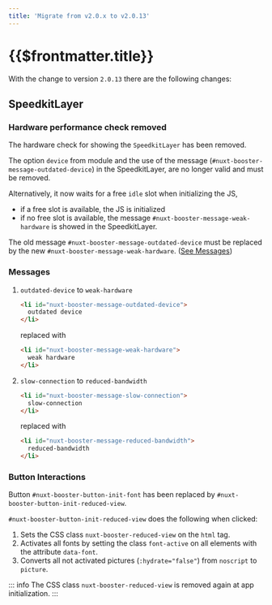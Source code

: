 ```yaml
---
title: 'Migrate from v2.0.x to v2.0.13'
---
```


# {{$frontmatter.title}}

With the change to version `2.0.13` there are the following changes:

## SpeedkitLayer

### Hardware performance check removed

The hardware check for showing the `SpeedkitLayer` has been removed.

The option `device` from module and the use of the message (`#nuxt-booster-message-outdated-device`) in the SpeedkitLayer, are no longer valid and must be removed.

Alternatively, it now waits for a free `idle` slot when initializing the JS,

- if a free slot is available, the JS is initialized
- if no free slot is available, the message `#nuxt-booster-message-weak-hardware` is showed in the SpeedkitLayer.

The old message `#nuxt-booster-message-outdated-device` must be replaced by the new `#nuxt-booster-message-weak-hardware`. ([See Messages](#messages))

### Messages

1. `outdated-device` to `weak-hardware`

    ```html
    <li id="nuxt-booster-message-outdated-device">
      outdated device
    </li>
    ```

    replaced with

    ```html
    <li id="nuxt-booster-message-weak-hardware">
      weak hardware
    </li>
    ```

2. `slow-connection` to `reduced-bandwidth`

    ```html
    <li id="nuxt-booster-message-slow-connection">
      slow-connection
    </li>
    ```

    replaced with

    ```html
    <li id="nuxt-booster-message-reduced-bandwidth">
      reduced-bandwidth
    </li>
    ```

### Button Interactions

Button `#nuxt-booster-button-init-font` has been replaced by `#nuxt-booster-button-init-reduced-view`.

`#nuxt-booster-button-init-reduced-view` does the following when clicked:

1. Sets the CSS class `nuxt-booster-reduced-view` on the `html` tag.
2. Activates all fonts by setting the class `font-active` on all elements with the attribute `data-font`.
3. Converts all not activated pictures (`:hydrate="false"`) from `noscript` to `picture`.

::: info
The CSS class `nuxt-booster-reduced-view` is removed again at app initialization.
:::
